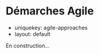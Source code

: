 Démarches Agile
===============

- uniquekey: agile-approaches
- layout: default

En construction...